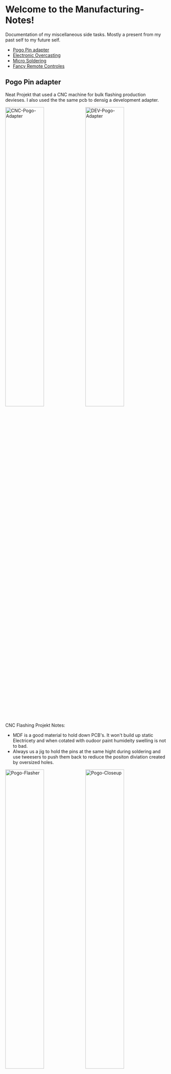 # Welcome to the Manufacturing-Notes!
Documentation of my miscellaneous side tasks.
Mostly a present from my past self to my future self. 
  * [Pogo Pin adapter](#pogo-pin-adapter)
  * [Electronic Overcasting](#electronic-overcasting)
  * [Micro Soldering](#micro-soldering)
  * [Fancy Remote Controles](#fancy-remote-controles)


## Pogo Pin adapter
Neat Projekt that used a CNC machine for bulk flashing production devieses.
I also used the the same pcb to densig a development adapter.
<p align="left">
  <img alt="CNC-Pogo-Adapter" src="https://user-images.githubusercontent.com/11893651/225191337-3ef107d7-283c-41f4-8b52-923d73cc801b.jpeg" width="49%">
  <img alt="DEV-Pogo-Adapter" src="https://user-images.githubusercontent.com/11893651/226744482-8359f332-c2f6-409c-b7f4-4fe418b7dfb7.jpeg" width="49%">
</p>


CNC Flashing Projekt Notes:
* MDF is a good material to hold down PCB's. It won't build up static Electricety and when cotated with oudoor paint humideity swelling is not to bad.
* Always us a jig to hold the pins at the same hight during soldering and use tweesers to push them back to rediuce the positon diviation created by oversized holes.
<p align="left">
  <img alt="Pogo-Flasher" src="https://user-images.githubusercontent.com/11893651/225191250-fd6f4107-afd1-460c-abed-460f0ef2209c.jpeg" width="49%">
  <img alt="Pogo-Closeup" src="https://user-images.githubusercontent.com/11893651/225193098-3face10b-80ca-4b5d-ac0c-f31ab7d12732.jpeg" width="49%">
  <img width="49%" alt="Pogo-Panel" src="https://user-images.githubusercontent.com/11893651/225193904-477bd601-22f9-47d7-b85a-f97063b15ffb.png">
</p>

DEV Clamp Projekt Notes:
* The PCB of the product should have feature two small holes for alignment pins so that the tolerances of the clamp would not have need to be this percise.
* Wobble in the hinge of the development clamp can be reduced by adding a vertical wall to the lower part.

<p align="left">
  <img alt="Pogo-Clamp-1" src="https://user-images.githubusercontent.com/11893651/226744482-8359f332-c2f6-409c-b7f4-4fe418b7dfb7.jpeg" width="49%">
  <img alt="Pogo-Clamp-2" src="https://user-images.githubusercontent.com/11893651/226744493-ad806582-1f1c-4849-a941-c47026156da3.jpeg" width="49%">
</p>

General Pogo Pin Notes:
* Use Contact pads with holes if possible, the Pogo Pins will be guided into alignment by the hole.
I had good experience wit E2 style Pogo Pins.
* Old electronics can have contact problems. If cleaning with IPA does not work, try acetone.
<p align="left">
  <img alt="Pogo-1" src="https://user-images.githubusercontent.com/11893651/225188569-27dd629c-b69f-4b31-a822-7a64a1dfc018.png" width="10%">
  <img alt="Pogo-2" src="https://user-images.githubusercontent.com/11893651/225189422-4337a9e5-44b2-4283-a3b2-fe2bff305992.png" width="20%">
  <img alt="Pogo-4" src="https://user-images.githubusercontent.com/11893651/225190356-bdfc79f2-033c-4125-b7a8-737dcf985b66.jpeg" width="40%">
  <img alt="Pogo-3" src="https://user-images.githubusercontent.com/11893651/225189974-fd32f87c-5e77-4cfd-9126-eca7be1eea75.jpeg" width="25%">
</p>


## Electronic Overcasting
Using epoxy "overcasting" as an alternative to electronic overmolding for small batch productions.
[![Watch the video](https://user-images.githubusercontent.com/11893651/231450295-49854f1f-7f6d-42c7-b7f2-0ce6b7a3e590.png)](https://youtu.be/hgcruwxN1sg)

## Micro Soldering
* Enamel coatings burn at 400°C, just use the soldering iron at that temperature lighters leave soot.
* Use UV glue or PCB lacquer to hold the chips in place.
* Have a selection of breakout boards next time. 🙃 
<img alt="Micro-Soldering" src="https://user-images.githubusercontent.com/11893651/225195390-9a912f08-6a18-4d68-9ea5-e65f4acb8f57.jpeg" width="50%">



## Buttons, Switches and Potentiometers
* T 113A SW: Feeling 4/10 Looks: 8/10 Mounting: Easy
* Cherry MX: Feeling 9/10 Looks: 7/10 Mounting: Annoying
<img alt="Micro-Soldering" src="https://user-images.githubusercontent.com/11893651/225194953-0f36d021-b499-404e-8bd4-45f699102c2f.jpeg" width="50%">



